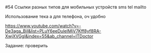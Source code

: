 #54 Ссылки разных типов для мобильных устройств sms tel mailto

Использование тека a  для телефона, оч удобно

https://www.youtube.com/watch?v=-De3aga_BiI&list=PLuY6eeDuleIMjV7Kff8yf8RA-XwjXVGgl&index=55&ab_channel=ITDoctor

Задание: проверить